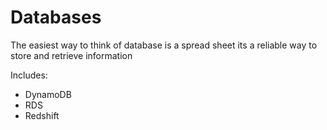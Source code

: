 # Databases

The easiest way to think of database is a spread sheet its a reliable way to store and retrieve information

Includes:

- DynamoDB
- RDS
- Redshift